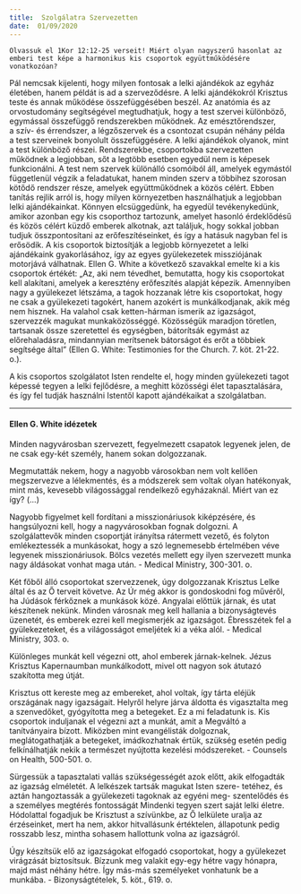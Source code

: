 ```yaml
---
title:  Szolgálatra Szervezetten
date:  01/09/2020
---
```


`Olvassuk el 1Kor 12:12-25 verseit! Miért olyan nagyszerű hasonlat az emberi test képe a harmonikus kis csoportok együttműködésére vonatkozóan? `

Pál nemcsak kijelenti, hogy milyen fontosak a lelki ajándékok az egyház életében, hanem példát is ad a szerveződésre. A lelki ajándékokról Krisztus teste és annak működése összefüggésében beszél. Az anatómia és az orvostudomány segítségével megtudhatjuk, hogy a test szervei különböző, egymással összefüggő rendszerekben működnek. Az emésztőrendszer, a szív- és érrendszer, a légzőszervek és a csontozat csupán néhány példa a test szerveinek bonyolult összefüggésére. A lelki ajándékok olyanok, mint a test különböző részei. Rendszerekbe, csoportokba szervezetten működnek a legjobban, sőt a legtöbb esetben egyedül nem is képesek funkcionálni. A test nem szervek különálló csomóiból áll, amelyek egymástól függetlenül végzik a feladatukat, hanem minden szerv a többihez szorosan kötődő rendszer része, amelyek együttműködnek a közös célért. Ebben tanítás rejlik arról is, hogy milyen környezetben használhatjuk a legjobban lelki ajándékainkat. Könnyen elcsüggedünk, ha egyedül tevékenykedünk, amikor azonban egy kis csoporthoz tartozunk, amelyet hasonló érdeklődésű és közös célért küzdő emberek alkotnak, azt találjuk, hogy sokkal jobban tudjuk összpontosítani az erőfeszítéseinket, és így a hatásuk nagyban fel is erősödik. A kis csoportok biztosítják a legjobb környezetet a lelki ajándékaink gyakorlásához, így az egyes gyülekezetek missziójának motorjává válhatnak. Ellen G. White a következő szavakkal emelte ki a kis csoportok értékét: „Az, aki nem tévedhet, bemutatta, hogy kis csoportokat kell alakítani, amelyek a keresztény erőfeszítés alapját képezik. Amennyiben nagy a gyülekezet létszáma, a tagok hozzanak létre kis csoportokat, hogy ne csak a gyülekezeti tagokért, hanem azokért is munkálkodjanak, akik még nem hisznek. Ha valahol csak ketten-hárman ismerik az igazságot, szervezzék magukat munkaközösséggé. Közösségük maradjon töretlen, tartsanak össze szeretettel és egységben, bátorítsák egymást az előrehaladásra, mindannyian merítsenek bátorságot és erőt a többiek segítsége által” (Ellen G. White: Testimonies for the Church. 7. köt. 21-22. o.).

A kis csoportos szolgálatot Isten rendelte el, hogy minden gyülekezeti tagot képessé tegyen a lelki fejlődésre, a meghitt közösségi élet tapasztalására, és így fel tudják használni Istentől kapott ajándékaikat a szolgálatban.

---

#### Ellen G. White idézetek

Minden nagyvárosban szervezett, fegyelmezett csapatok legyenek jelen, de ne csak egy-két személy, hanem sokan dolgozzanak.

Megmutatták nekem, hogy a nagyobb városokban nem volt kellően megszervezve a lélekmentés, és a módszerek sem voltak olyan hatékonyak, mint más, kevesebb világossággal rendelkező egyházaknál. Miért van ez így? (...)

Nagyobb figyelmet kell fordítani a misszionáriusok kiképzésére, és hangsúlyozni kell, hogy a nagyvárosokban fognak dolgozni. A szolgálattevők minden csoportját irányítsa rátermett vezető, és folyton emlékeztessék a munkásokat, hogy a szó legnemesebb értelmében véve legyenek misszionáriusok. Bölcs vezetés mellett egy ilyen szervezett munka nagy áldásokat vonhat maga után. - Medical Ministry, 300-301. o.

Két főből álló csoportokat szervezzenek, úgy dolgozzanak Krisztus Lelke által és az Ő terveit követve. Az Úr még akkor is gondoskodni fog művéről, ha Júdások férkőznek a munkások közé. Angyalai előttük járnak, és utat készítenek nekünk. Minden városnak meg kell hallania a bizonyságtevés üzenetét, és emberek ezrei kell megismerjék az igazságot. Ébresszétek fel a gyülekezeteket, és a világosságot emeljétek ki a véka alól. - Medical Ministry, 303. o.

Különleges munkát kell végezni ott, ahol emberek járnak-kelnek. Jézus Krisztus Kapernaumban munkálkodott, mivel ott nagyon sok átutazó szakította meg útját.

Krisztus ott kereste meg az embereket, ahol voltak, így tárta eléjük országának nagy igazságait. Helyről helyre járva áldotta és vigasztalta meg a szenvedőket, gyógyította meg a betegeket. Ez a mi feladatunk is. Kis csoportok induljanak el végezni azt a munkát, amit a Megváltó a tanítványaira bízott. Miközben mint evangélisták dolgoznak, meglátogathatják a betegeket, imádkozhatnak értük, szükség esetén pedig felkínálhatják nekik a természet nyújtotta kezelési módszereket. - Counsels on Health, 500-501. o.

Sürgessük a tapasztalati vallás szükségességét azok előtt, akik elfogadták az igazság elméletét. A lelkészek tartsák magukat Isten szere- tetéhez, és aztán hangoztassák a gyülekezeti tagoknak az egyéni meg- szentelődés és a személyes megtérés fontosságát Mindenki tegyen szert saját lelki életre. Hódolattal fogadjuk be Krisztust a szívünkbe, az Ő lelkülete uralja az érzéseinket, mert ha nem, akkor hitvallásunk értéktelen, állapotunk pedig rosszabb lesz, mintha sohasem hallottunk volna az igazságról.

Úgy készítsük elő az igazságokat elfogadó csoportokat, hogy a gyülekezet virágzását biztosítsuk. Bízzunk meg valakit egy-egy hétre vagy hónapra, majd mást néhány hétre. Így más-más személyeket vonhatunk be a munkába. - Bizonyságtételek, 5. köt., 619. o.